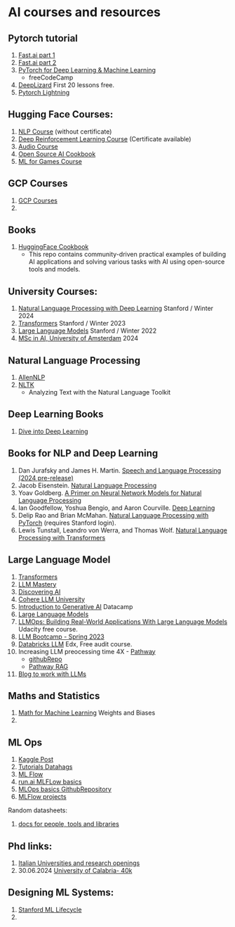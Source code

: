 # AI courses and resources
 
## Pytorch tutorial
 1. [Fast.ai part 1](https://course.fast.ai/)
 2. [Fast.ai part 2](https://course.fast.ai/Lessons/part2.html)
 3. [PyTorch for Deep Learning & Machine Learning](https://www.youtube.com/watch?v=V_xro1bcAuA)
    * freeCodeCamp
  4. [DeepLizard](https://deeplizard.com/learn/video/v5cngxo4mIg) First 20 lessons free.
  5. [Pytorch Lightning](https://lightning.ai/docs/pytorch/stable/)
   


## Hugging Face Courses:
1. [NLP Course](https://huggingface.co/learn/nlp-course) (without certificate)
2. [Deep Reinforcement Learning Course](https://huggingface.co/learn/deep-rl-course) (Certificate available)
3. [Audio Course](https://huggingface.co/learn/audio-course)
4. [Open Source AI Cookbook](https://huggingface.co/learn/cookbook)
5. [ML for Games Course](https://huggingface.co/learn/ml-games-course)

## GCP Courses
1. [GCP Courses](https://github.com/sathishvj/awesome-gcp-certifications/tree/master)
2. 
## Books
1. [HuggingFace Cookbook](https://github.com/huggingface/cookbook) 
   * This repo contains community-driven practical examples of building AI applications and solving various tasks with AI using open-source tools and models.

## University Courses:
1. [Natural Language Processing with Deep Learning](https://web.stanford.edu/class/cs224n/) Stanford / Winter 2024
2. [Transformers](https://web.stanford.edu/class/cs25/prev_years/2023_winter/index.html) Stanford / Winter 2023
3. [Large Language Models](https://stanford-cs324.github.io/winter2022/) Stanford / Winter 2022
4. [MSc in AI, University of Amsterdam](https://uvafomo.github.io/) 2024

## Natural Language Processing 
1. [AllenNLP](https://guide.allennlp.org/)
2. [NLTK](https://www.nltk.org/book/) 
   * Analyzing Text with the Natural Language Toolkit

## Deep Learning Books
1. [Dive into Deep Learning](https://d2l.ai/)

## Books for NLP and Deep Learning
1. Dan Jurafsky and James H. Martin. [Speech and Language Processing (2024 pre-release)](https://web.stanford.edu/~jurafsky/slpdraft/)
2. Jacob Eisenstein. [Natural Language Processing](https://github.com/jacobeisenstein/gt-nlp-class/blob/master/notes/eisenstein-nlp-notes.pdf)
3. Yoav Goldberg. [A Primer on Neural Network Models for Natural Language Processing](http://u.cs.biu.ac.il/~yogo/nnlp.pdf)
4. Ian Goodfellow, Yoshua Bengio, and Aaron Courville. [Deep Learning](http://www.deeplearningbook.org/)
5. Delip Rao and Brian McMahan. [Natural Language Processing with PyTorch](http://library.stanford.edu/sfx?genre=book&atitle=&title=Natural%20language%20processing%20with%20PyTorch%20:%20build%20intelligent%20language%20applications%20using%20deep%20learning%20/&isbn=9781491978207&volume=&issue=&date=20190101&aulast=Rao,%20Delip,,%20author.&spage=&pages=&sid=EBSCO:VLeBooks:edsvle.AH35866319) (requires Stanford login).
6. Lewis Tunstall, Leandro von Werra, and Thomas Wolf. [Natural Language Processing with Transformers](https://transformersbook.com/)


## Large Language Model
   1. [Transformers](https://web.stanford.edu/class/cs25/prev_years/2023_winter/index.html) 
   2. [LLM Mastery](https://areganti.notion.site/Applied-LLMs-Mastery-2024-562ddaa27791463e9a1286199325045c)
   3. [Discovering AI](https://github.com/xpepper/discovering-ai)
   4. [Cohere LLM University](https://docs.cohere.com/docs/llmu)
   5. [Introduction to Generative AI](https://campus.datacamp.com/courses/generative-ai-concepts/introduction-to-generative-ai?ex=1) Datacamp
   6. [Large Language Models ](https://stanford-cs324.github.io/winter2022/)
   7. [LLMOps: Building Real-World Applications With Large Language Models](https://learn.udacity.com/paid-courses/cd13455) Udacity free course.
   8. [LLM Bootcamp - Spring 2023](https://fullstackdeeplearning.com/llm-bootcamp/spring-2023/)
   9. [Databricks LLM](https://learning.edx.org/course/course-v1:Databricks+LLM101x+3T2023/home) Edx, Free audit course.
   10. Increasing LLM preocessing time 4X - [Pathway](https://pathway.com/)
       * [githubRepo](https://github.com/pathwaycom/pathway/blob/main/python/pathway/xpacks/llm/question_answering.py)
       * [Pathway RAG](https://pathway.com/developers/showcases/adaptive-rag#cheap-rags-up-for-grabs-how-we-cut-llm-costs-without-sacrificing-accuracy)
   11. [Blog to work with LLMs](https://mlabonne.github.io/blog/)

## Maths and Statistics
1. [Math for Machine Learning](https://www.youtube.com/watch?v=uZeDTwWcnuY&list=PLD80i8An1OEGZ2tYimemzwC3xqkU0jKUg&index=4) Weights and Biases
2. 

## ML Ops
1. [Kaggle Post](https://www.kdnuggets.com/10-github-repositories-to-master-mlops)
2. [Tutorials Datahags](https://dagshub.com/blog/tag/tutorials/)
3. [ML Flow](https://github.com/mlflow/mlflow)
4. [run.ai MLFLow basics](https://www.run.ai/guides/machine-learning-operations/mlflow)
5. [MLOps basics GithubRepository](https://github.com/graviraja/MLOps-Basics)
6. [MLFlow projects](https://mlflow.org/docs/latest/projects.html)

Random datasheets:
1. [docs for people, tools and libraries](https://docs.google.com/spreadsheets/u/0/d/1fo-4t75Y083R1ZFdfLonyhqKskrUElSDQfmHFgC1tOo/htmlview#)

## Phd links:
1. [Italian Universities and research openings](https://bandi.mur.gov.it/)
2. 30.06.2024 [University of Calabria- 40k](https://bandi.mur.gov.it/bandi.php/public/fellowship/id_fellow/257988)


## Designing ML Systems:
1. [Stanford ML Lifecycle ](https://www.youtube.com/watch?v=Y4SpU_3vXL0&ab_channel=StanfordMLSysSeminars)
2. 
